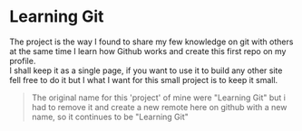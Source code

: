 # Learning Git

The project is the way I found to share my few knowledge on git with others at the same time I learn how Github works and create this first repo on my profile.  
I shall keep it as a single page, if you want to use it to build any other site fell free to do it but I what I want for this small project is to keep it small. 

> The original name for this 'project' of mine were "Learning Git" but i had to remove it and create a new remote here on github with a new name, so it continues to be "Learning Git"